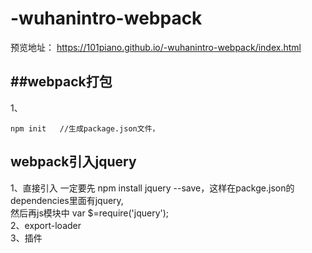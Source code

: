 # -wuhanintro-webpack
预览地址： https://101piano.github.io/-wuhanintro-webpack/index.html<br>

##webpack打包
----------------------------
1、
```
npm init   //生成package.json文件，
```
## webpack引入jquery
1、直接引入
一定要先  npm install jquery --save，这样在packge.json的dependencies里面有jquery,<br>
然后再js模块中  var $=require('jquery');<br>
2、export-loader<br>
3、插件<br>
